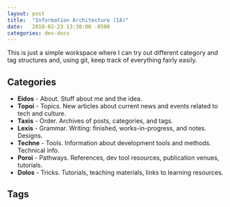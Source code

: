 ```yaml
---
layout: post
title:  "Information Architecture (IA)"
date:   2018-02-23 13:30:00 -0500
categories: dev-docs
---
```

This is just a simple workspace where I can try out different category and tag structures and, using git, keep track of everything fairly easily.

## Categories
+ **Eidos** - About. Stuff about me and the idea.
+ **Topoi** - Topics. New articles about current news and events related to tech and culture.
+ **Taxis** - Order. Archives of posts, categories, and tags.
+ **Lexis** - Grammar. Writing: finished, works-in-progress, and notes. Designs.
+ **Techne** - Tools. Information about development tools and methods. Technical info.
+ **Poroi** - Pathways. References, dev tool resources, publication venues, tutorials.
+ **Dolos** - Tricks. Tutorials, teaching materials, links to learning resources.

## Tags
